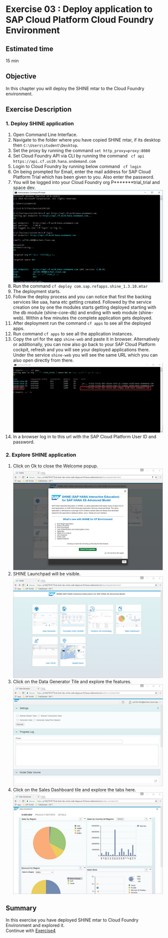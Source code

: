 Exercise 03 : Deploy application to SAP Cloud Platform Cloud Foundry Environment
===============
## Estimated time

15 min

## Objective
In this chapter you will deploy the SHINE mtar to the Cloud Foundry environment.


## Exercise Description
### 1. Deploy SHINE application
1. Open Command Line Interface.
2. Navigate to the folder where you have copied SHINE mtar, if its desktop then `C:\Users\student\Desktop`.
3. Set the proxy by running the command
`set http_proxy=proxy:8080`
4. Set Cloud Foundry API via CLI by running the command
` cf api https://api.cf.us10.hana.ondemand.com` 
5. Login to Cloud Foundry by running below command
` cf login`
6. On being prompted for Email, enter the mail address for SAP Cloud Platform Trial which has been given to you. Also enter the password.
7. You will be logged into your Cloud Foundry org P*******trial_trial and space dev.  
![Alt text](./images/CF_login.jpg "CF Login")
8. Run the command `cf deploy com.sap.refapps.shine_1.3.10.mtar`
9. The deployment starts.
10. Follow the deploy process and you can notice that first the backing services like uaa, hana etc getting created. Followed by the service creation one by one the modules starts getting deployed starting with the db module (shine-core-db) and ending with web module (shine-web). Within a few minutes the complete application gets deployed.
11. After deployment run the command `cf apps` to see all the deployed apps.
12. Run command `cf apps` to see all the application instances.
13. Copy the url for the app `shine-web` and paste it in browser. Alternatively or additionally, you can now also go back to your SAP Cloud Platform cockpit, refresh and you will see your deployed applications there. Under the service `shine-web` you will see the same URL which you can also open directly from there. 
![Alt text](./images/CF_Apps.jpg "CF Apps")
14. In a browser log in to this url with the SAP Cloud Platform User ID and password.

### 2. Explore SHINE application
1.  Click on Ok to close the Welcome popup.  
![Alt text](./images/SHINE_Welcome.jpg "SHINE Welcome")
2. SHINE Launchpad will be visible.
![Alt text](./images/Launchpad.jpg "Launchpad")
3. Click on the Data Generator Tile and explore the features.  
![Alt text](./images/Data_Generator.jpg "Data Generator")
4. Click on the Sales Dashboard tile and explore the tabs here.  
![Alt text](./images/Sales_Dashboard.jpg "Sales Dashboard")

## Summary
In this exercise you have deployed SHINE mtar to Cloud Foundry Environment and explored it.
<br>
Continue with [Exercise4](../exercise04/README.md)
